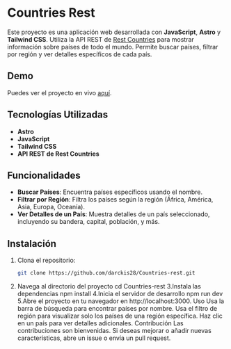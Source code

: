 # Countries Rest

Este proyecto es una aplicación web desarrollada con **JavaScript**, **Astro** y **Tailwind CSS**. Utiliza la API REST de [Rest Countries](https://restcountries.com/) para mostrar información sobre países de todo el mundo. Permite buscar países, filtrar por región y ver detalles específicos de cada país.

## Demo

Puedes ver el proyecto en vivo [aquí]([https://link-a-la-demo.com](https://countries-darckis28.netlify.app/)).

## Tecnologías Utilizadas

- **Astro**
- **JavaScript**
- **Tailwind CSS**
- **API REST de Rest Countries**

## Funcionalidades

- **Buscar Países**: Encuentra países específicos usando el nombre.
- **Filtrar por Región**: Filtra los países según la región (África, América, Asia, Europa, Oceanía).
- **Ver Detalles de un País**: Muestra detalles de un país seleccionado, incluyendo su bandera, capital, población, y más.

## Instalación

1. Clona el repositorio:
   ```bash
   git clone https://github.com/darckis28/Countries-rest.git
2. Navega al directorio del proyecto
   cd Countries-rest
3.Instala las dependencias
  npm install
4.Inicia el servidor de desarrollo
  npm run dev
5.Abre el proyecto en tu navegador en http://localhost:3000.
Uso
Usa la barra de búsqueda para encontrar países por nombre.
Usa el filtro de región para visualizar solo los países de una región específica.
Haz clic en un país para ver detalles adicionales.
Contribución
Las contribuciones son bienvenidas. Si deseas mejorar o añadir nuevas características, abre un issue o envía un pull request.
